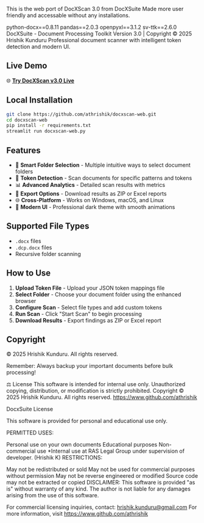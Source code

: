 This is the web port of DocXScan 3.0 from DocXSuite
Made more user friendly and accessable without any installations.

python-docx==0.8.11 pandas==2.0.3 openpyxl==3.1.2 sv-ttk==2.6.0
DocXSuite - Document Processing Toolkit Version 3.0 | Copyright © 2025 Hrishik Kunduru
Professional document scanner with intelligent token detection and modern UI.

## Live Demo

🌐 **[Try DocXScan v3.0 Live](https://localhost:8501.streamlit.app)**

## Local Installation

```bash
git clone https://github.com/athrishik/docxscan-web.git
cd docxscan-web
pip install -r requirements.txt
streamlit run docxscan-web.py
```
## Features

- 🚀 **Smart Folder Selection** - Multiple intuitive ways to select document folders
- 🎯 **Token Detection** - Scan documents for specific patterns and tokens
- 📊 **Advanced Analytics** - Detailed scan results with metrics
- 💾 **Export Options** - Download results as ZIP or Excel reports
- 🌐 **Cross-Platform** - Works on Windows, macOS, and Linux
- 🎨 **Modern UI** - Professional dark theme with smooth animations

## Supported File Types

- `.docx` files
- `.dcp.docx` files
- Recursive folder scanning

## How to Use

1. **Upload Token File** - Upload your JSON token mappings file
2. **Select Folder** - Choose your document folder using the enhanced browser
3. **Configure Scan** - Select file types and add custom tokens
4. **Run Scan** - Click "Start Scan" to begin processing
5. **Download Results** - Export findings as ZIP or Excel report

## Copyright

© 2025 Hrishik Kunduru. All rights reserved.

Remember: Always backup your important documents before bulk processing!

⚖️ License This software is intended for internal use only. Unauthorized copying, distribution, or modification is strictly prohibited. Copyright © 2025 Hrishik Kunduru. All rights reserved. https://www.github.com/athrishik

DocxSuite License

This software is provided for personal and educational use only.

PERMITTED USES:

Personal use on your own documents
Educational purposes
Non-commercial use
*Internal use at RAS Legal Group under supervision of developer. (Hrishik K)
RESTRICTIONS:

May not be redistributed or sold
May not be used for commercial purposes without permission
May not be reverse engineered or modified
Source code may not be extracted or copied
DISCLAIMER: This software is provided "as is" without warranty of any kind. The author is not liable for any damages arising from the use of this software.

For commercial licensing inquiries, contact: hrishik.kunduru@gmail.com For more information, visit https://www.github.com/athrishik
